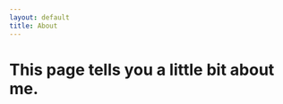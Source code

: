 ```yaml
---
layout: default
title: About
---
```

<!doctype html>
<html>
  <head>
    <meta charset="utf-8">
    <title>{{ page.title }}</title>
  </head>
  <body>
    <h1> This page tells you a little bit about me. </h1>
  </body>
</html>
